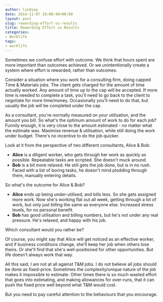 ```yaml
---
author: lindsay
date: 2014-11-07 19:00:49+00:00
layout: post
slug: rewarding-effort-vs-results
title: Rewarding Effort vs Results
categories:
- Worklife
tags:
- worklife
---
```


Sometimes we confuse effort with outcome. We think that hours spent are more important than outcomes achieved. Or we unintentionally create a system where effort is rewarded, rather than outcomes.

Consider a situation where you work for a consulting firm, doing capped Time & Materials jobs. The client gets charged for the amount of time actually worked. Any amount of time up to the cap will be accepted. If more time is needed to complete a task, you'll need to go back to the client to negotiate for more time/money. Occasionally you'll need to do that, but usually the job will be completed under the cap.

As a consultant, you're normally measured on your utilisation, and the amount you bill. So what's the optimum amount of work to do for each job? Funnily enough, it is very close to the amount estimated - no matter what the estimate was. Maximise revenue & utilisation, while still doing the work under budget. There's no incentive to do the job quicker.

Look at it from the perspective of two different consultants, Alice & Bob:

* **Alice** is a diligent worker, who gets through her work as quickly as possible. Repeatable tasks are scripted. She doesn't muck around.
* **Bob** is a bit more relaxed. He still gets the job done, but is in no rush. Faced with a list of boring tasks, he doesn't mind plodding through them, manually entering details.

So what's the outcome for Alice & Bob?

* **Alice** ends up being under-utilised, and bills less. So she gets assigned more work. Now she's working flat out all week, getting through a lot of work, but only just billing the same as everyone else. Increased stress levels, for no personal benefit.
* **Bob** has good utilisation and billing numbers, but he's not under any real pressure. He's relaxed, and happy with his job.

Which consultant would you rather be?

Of course, you might say that Alice will get noticed as an effective worker, and if business conditions change, she'll keep her job when others lose theirs. Or she'll find that she's well-positioned for other opportunities. But life doesn't always work that way.

All this said, I am not at all against T&M jobs. I do not believe all jobs should be done as fixed-price. Sometimes the complexity/unique nature of the job makes it impossible to estimate. Other times there is so much wasted effort that goes into estimating, and making allowances for over-runs, that it can push the fixed price well beyond what T&M would cost.

But you need to pay careful attention to the behaviours that you encourage.
